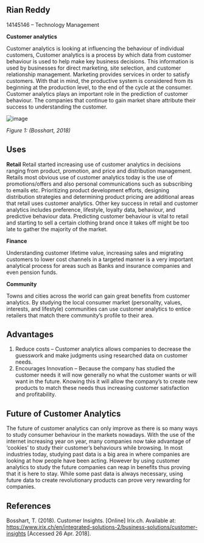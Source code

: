 ## Rian Reddy
14145146 – Technology Management

**Customer analytics**

Customer analytics is looking at influencing the behaviour of individual customers,
Customer analytics is a process by which data from customer behaviour is used to help make key business decisions. 
This information is used by businesses for direct marketing, site selection, and customer relationship management. 
Marketing provides services in order to satisfy customers. 
With that in mind, the productive system is considered from its beginning at the production level, to the end of the cycle at the consumer. 
Customer analytics plays an important role in the prediction of customer behaviour. 
The companies that continue to gain market share attribute their success to understanding the customer. 

![image](https://user-images.githubusercontent.com/35773710/39329635-d97e777a-4996-11e8-813b-3333e9223300.png)

*Figure 1: (Bosshart, 2018)*

## Uses

**Retail**
Retail started increasing use of customer analytics in decisions ranging from product, promotion, and price and distribution management. Retails most obvious use of customer analytics today is the use of promotions/offers and also personal communications such as subscribing to emails etc.  Prioritizing product development efforts, designing distribution strategies and determining product pricing are additional areas that retail uses customer analytics. Other key success in retail and customer analytics includes preference¸ lifestyle, loyalty data, behaviour, and predictive behaviour data. Predicting customer behaviour is vital to retail and starting to sell a certain clothing brand once it takes off might be too late to gather the majority of the market.

**Finance**

Understanding customer lifetime value, increasing sales and migrating customers to lower cost channels in a targeted manner is a very important analytical process for areas such as Banks and insurance companies and even pension funds. 

**Community**

Towns and cities across the world can gain great benefits from customer analytics. By studying the local consumer market (personality, values, interests, and lifestyle) communities can use customer analytics to entice retailers that match there community’s profile to their area.


## Advantages
1.	Reduce costs – Customer analytics allows companies to decrease the guesswork and make judgments using researched data on customer needs.
2.	Encourages Innovation – Because the company has studied the customer needs it will now generally no what the customer wants or will want in the future. Knowing this it will allow the company’s to create new products to match these needs thus increasing customer satisfaction and profitability.

## Future of Customer Analytics

The future of customer analytics can only improve as there is so many ways to study consumer behaviour in the markets nowadays. With the use of the internet increasing year on year, many companies now take advantage of ‘cookies’ to study their customer’s behaviours while browsing.
In most industries today, studying past data is a big area in where companies are looking at how people have been acting. However by using customer analytics to study the future companies can reap in benefits thus proving that it is here to stay. While some past data is always necessary, using future data to create revolutionary products can prove very rewarding for companies.

## References
 Bosshart, T. (2018). Customer Insights. [Online] Irix.ch. Available at: https://www.irix.ch/en/integrated-solutions-2/business-solutions/customer-insights [Accessed 26 Apr. 2018].
